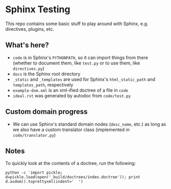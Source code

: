 # Sphinx Testing

This repo contains some basic stuff to play around with Sphinx, e.g. directives, plugins, etc.

## What's here?

- `code` is in Sphinx's `PYTHONPATH`, so it can import things from there (whether to document them, like `test.py` or to use them, like `directives.py`)
- `docs` is the Sphinx root directory
- `_static` and `_templates` are used for Sphinx's `html_static_path` and `templates_path`, respectively
- `example-dom.xml` is an xml-ified doctree of a file in `code`
- `ideal.rst` was generated by autodoc from `code/test.py`

## Custom domain progress

- We can use Sphinx's standard domain nodes (`desc_name`, etc.) as long as we also have a custom translator class (implemented in `code/translator.py`)

## Notes

To quickly look at the contents of a doctree, run the following:

    python -c 'import pickle; d=pickle.load(open('_build/doctrees/index.doctree')); print d.asdom().toprettyxml(indent='  ')
